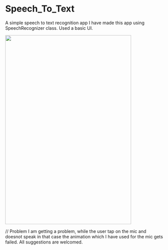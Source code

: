 # Speech_To_Text
A simple speech to text recognition app
I have made this app using SpeechRecognizer class.
Used a basic UI.

<img src="https://user-images.githubusercontent.com/55402565/124349801-b89ecd80-dc0e-11eb-8806-7ddc2c11ddd2.jpg" width="400" height="600"/>
<!-- ![IMG_20210703_143242 1](https://user-images.githubusercontent.com/55402565/124349801-b89ecd80-dc0e-11eb-8806-7ddc2c11ddd2.jpg width=200) -->


// Problem
I am getting a problem, while the user tap on the mic and doesnot speak in that case the animation which I have used for the mic gets failed.
All suggestions are welcomed.
